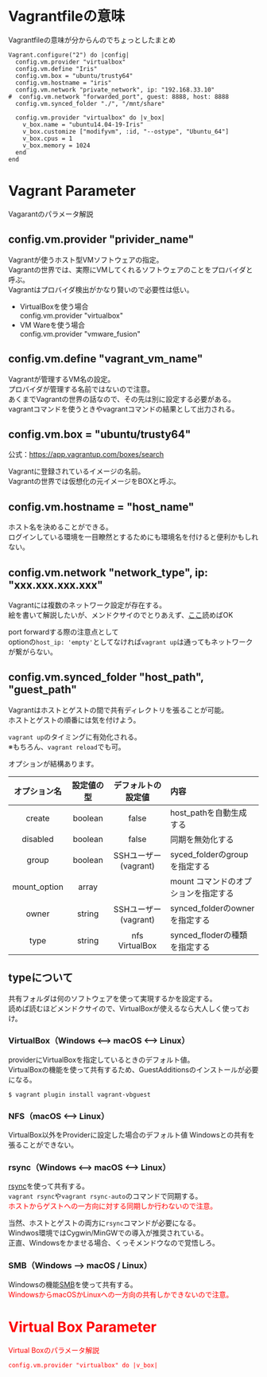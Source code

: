 # Vagrantfileの意味
Vagrantfileの意味が分からんのでちょっとしたまとめ


```Vagrantfile
Vagrant.configure("2") do |config|
  config.vm.provider "virtualbox"
  config.vm.define "Iris"
  config.vm.box = "ubuntu/trusty64"
  config.vm.hostname = "iris"
  config.vm.network "private_network", ip: "192.168.33.10"
#  config.vm.network "forwarded_port", guest: 8888, host: 8888
  config.vm.synced_folder "./", "/mnt/share"

  config.vm.provider "virtualbox" do |v_box|
    v_box.name = "ubuntu14.04-19-Iris"
    v_box.customize ["modifyvm", :id, "--ostype", "Ubuntu_64"]
    v_box.cpus = 1
    v_box.memory = 1024
  end
end
```

# Vagrant Parameter
Vagarantのパラメータ解説

## config.vm.provider "privider_name"
Vagrantが使うホスト型VMソフトウェアの指定。  
Vagrantの世界では、実際にVMしてくれるソフトウェアのことをプロバイダと呼ぶ。  
Vagrantはプロバイダ検出がかなり賢いので必要性は低い。  

- VirtualBoxを使う場合  
config.vm.provider "virtualbox"
- VM Wareを使う場合  
config.vm.provider "vmware_fusion"


## config.vm.define "vagrant_vm_name"
Vagrantが管理するVM名の設定。  
プロバイダが管理する名前ではないので注意。  
あくまでVagrantの世界の話なので、その先は別に設定する必要がある。  
vagrantコマンドを使うときやvagrantコマンドの結果として出力される。  

## config.vm.box = "ubuntu/trusty64"
公式：https://app.vagrantup.com/boxes/search  
  
Vagrantに登録されているイメージの名前。  
Vagrantの世界では仮想化の元イメージをBOXと呼ぶ。  

##  config.vm.hostname = "host_name"
ホスト名を決めることができる。  
ログインしている環境を一目瞭然とするためにも環境名を付けると便利かもしれない。  

## config.vm.network "network_type", ip: "xxx.xxx.xxx.xxx"
Vagrantには複数のネットワーク設定が存在する。  
絵を書いて解説したいが、メンドクサイのでとりあえず、[ここ](http://labs.septeni.co.jp/entry/20140707/1404670069)読めばOK

port forwardする際の注意点として  
optionの`host_ip: 'empty'`としてなければ`vagrant up`は通ってもネットワークが繋がらない。

## config.vm.synced_folder "host_path", "guest_path"
Vagrantはホストとゲストの間で共有ディレクトリを張ることが可能。  
ホストとゲストの順番には気を付けよう。  

`vagrant up`のタイミングに有効化される。  
※もちろん、`vagrant reload`でも可。

オプションが結構あります。  

|オプション名|設定値の型|デフォルトの設定値|内容|
|:---:|:---:|:---:|:---|
|create|boolean|false|host_pathを自動生成する|
|disabled|boolean|false|同期を無効化する|
|group|boolean|SSHユーザー<br>(vagrant)| syced_folderのgroupを指定する|
|mount_option|array||mount コマンドのオプションを指定する|
|owner|string|SSHユーザー<br>(vagrant)|synced_folderのownerを指定する|
|type|string|nfs<br>VirtualBox|synced_floderの種類を指定する|

## typeについて
共有フォルダは何のソフトウェアを使って実現するかを設定する。  
読めば読むほどメンドクサイので、VirtualBoxが使えるなら大人しく使っておけ。

### VirtualBox（Windows <--> macOS <--> Linux）  
providerにVirtualBoxを指定しているときのデフォルト値。  
VirtualBoxの機能を使って共有するため、GuestAdditionsのインストールが必要になる。  

```bash:GuestAdditions_pluginのインストール方法
$ vagrant plugin install vagrant-vbguest
```

### NFS（macOS <--> Linux）  
VirtualBox以外をProviderに設定した場合のデフォルト値
Windowsとの共有を張ることができない。

### rsync（Windows <--> macOS <--> Linux）  
[rsync](https://ja.wikipedia.org/wiki/Rsync)を使って共有する。  
`vagrant rsync`や`vagrant rsync-auto`のコマンドで同期する。  
<font color=red>ホストからゲストへの一方向に対する同期しか行わないので注意。</font>  
  
当然、ホストとゲストの両方に`rsync`コマンドが必要になる。  
Windwos環境ではCygwin/MinGWでの導入が推奨されている。  
正直、Windowsをかませる場合、くっそメンドウなので覚悟しろ。

### SMB（Windows --> macOS / Linux）
Windowsの機能[SMB](https://ja.wikipedia.org/wiki/Server_Message_Block)を使って共有する。  
<font color=red>WindowsからmacOSかLinuxへの一方向の共有しかできないので注意。</fonr>



# Virtual Box Parameter
Virtual Boxのパラメータ解説

```Vagrantfile
config.vm.provider "virtualbox" do |v_box|
```


